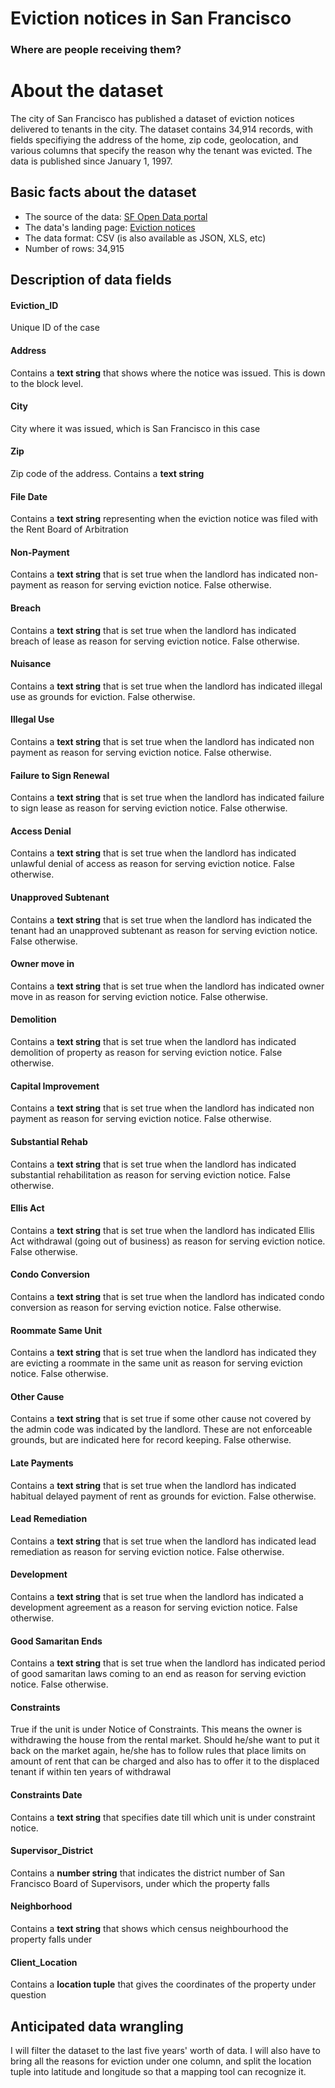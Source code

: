 # Eviction notices in San Francisco

### Where are people receiving them?


# About the dataset

The city of San Francisco has published a dataset of eviction notices delivered to tenants in the city. The dataset contains 34,914 records, with fields specifiying the address of the home, zip code, geolocation, and various columns that specify the reason why the tenant was evicted. The data is published since January 1, 1997.


## Basic facts about the dataset

- The source of the data: [SF Open Data portal](https://data.sfgov.org/)
- The data's landing page: [Eviction notices](https://data.sfgov.org/Housing-and-Buildings/Eviction-Notices/5cei-gny5)
- The data format: CSV (is also available as JSON, XLS, etc)
- Number of rows: 34,915

## Description of data fields

#### Eviction_ID

Unique ID of the case 


#### Address 

Contains a __text string__ that shows where the notice was issued. This is down to the block level.

#### City

City where it was issued, which is San Francisco in this case


#### Zip

Zip code of the address. Contains a __text string__

#### File Date  

Contains a __text string__ representing when the eviction notice was filed with the Rent Board of Arbitration

#### Non-Payment

Contains a __text string__ that is set true when the landlord has indicated non-payment as reason for serving eviction notice. False otherwise.

#### Breach

Contains a __text string__ that is set true when the landlord has indicated breach of lease as reason for serving eviction notice. False otherwise.

#### Nuisance

Contains a __text string__ that is set true when the landlord has indicated illegal use as grounds for eviction. False otherwise.

#### Illegal Use

Contains a __text string__ that is set true when the landlord has indicated non payment as reason for serving eviction notice. False otherwise.

#### Failure to Sign Renewal

Contains a __text string__ that is set true when the landlord has indicated failure to sign lease as reason for serving eviction notice. False otherwise.

#### Access Denial

Contains a __text string__ that is set true when the landlord has indicated unlawful denial of access as reason for serving eviction notice. False otherwise.

#### Unapproved Subtenant

Contains a __text string__ that is set true when the landlord has indicated the tenant had an unapproved subtenant as reason for serving eviction notice. False otherwise.

#### Owner move in

Contains a __text string__ that is set true when the landlord has indicated owner move in as reason for serving eviction notice. False otherwise.

#### Demolition

Contains a __text string__ that is set true when the landlord has indicated demolition of property as reason for serving eviction notice. False otherwise.

#### Capital Improvement

Contains a __text string__ that is set true when the landlord has indicated non payment as reason for serving eviction notice. False otherwise.

#### Substantial Rehab

Contains a __text string__ that is set true when the landlord has indicated substantial rehabilitation as reason for serving eviction notice. False otherwise.

#### Ellis Act

Contains a __text string__ that is set true when the landlord has indicated Ellis Act withdrawal (going out of business) as reason for serving eviction notice. False otherwise.

#### Condo Conversion

Contains a __text string__ that is set true when the landlord has indicated condo conversion as reason for serving eviction notice. False otherwise.

#### Roommate Same Unit

Contains a __text string__ that is set true when the landlord has indicated they are evicting a roommate in the same unit as reason for serving eviction notice. False otherwise.

#### Other Cause

Contains a __text string__ that is set true if some other cause not covered by the admin code was indicated by the landlord. These are not enforceable grounds, but are indicated here for record keeping. False otherwise.

#### Late Payments

Contains a __text string__ that is set true when the landlord has indicated habitual delayed payment of rent as grounds for eviction. False otherwise.

#### Lead Remediation

Contains a __text string__ that is set true when the landlord has indicated lead remediation as reason for serving eviction notice. False otherwise.

#### Development

Contains a __text string__ that is set true when the landlord has indicated a development agreement as a reason for serving eviction notice. False otherwise.

#### Good Samaritan Ends

Contains a __text string__ that is set true when the landlord has indicated period of good samaritan laws coming to an end as reason for serving eviction notice. False otherwise.

#### Constraints

True if the unit is under Notice of Constraints. This means the owner is withdrawing the house from the rental market. Should he/she want to put it back on the market again, he/she has to follow rules that place limits on amount of rent that can be charged and also has to offer it to the displaced tenant if within ten years of withdrawal

#### Constraints Date

Contains a __text string__ that specifies date till which unit is under constraint notice.

#### Supervisor_District

Contains a __number string__ that indicates the district number of San Francisco Board of Supervisors, under which the property falls

#### Neighborhood

Contains a __text string__ that shows which census neighbourhood the property falls under

#### Client_Location

Contains a __location tuple__ that gives the coordinates of the property under question

## Anticipated data wrangling

I will filter the dataset to the last five years' worth of data. I will also have to bring all the reasons for eviction under one column, and split the location tuple into latitude and longitude so that a mapping tool can recognize it.

